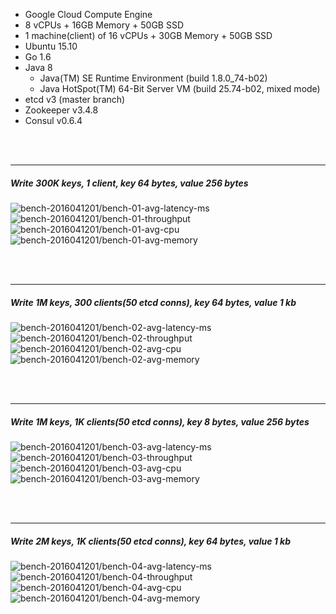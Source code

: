 

- Google Cloud Compute Engine
- 8 vCPUs + 16GB Memory + 50GB SSD
- 1 machine(client) of 16 vCPUs + 30GB Memory + 50GB SSD
- Ubuntu 15.10
- Go 1.6
- Java 8
  - Java(TM) SE Runtime Environment (build 1.8.0_74-b02)
  - Java HotSpot(TM) 64-Bit Server VM (build 25.74-b02, mixed mode)
- etcd v3 (master branch)
- Zookeeper v3.4.8
- Consul v0.6.4


<br><br><hr>
##### Write 300K keys, 1 client, key 64 bytes, value 256 bytes

<img src="https://storage.googleapis.com/bench-2016041201/bench-01-avg-latency-ms.svg" alt="bench-2016041201/bench-01-avg-latency-ms">

<img src="https://storage.googleapis.com/bench-2016041201/bench-01-throughput.svg" alt="bench-2016041201/bench-01-throughput">

<img src="https://storage.googleapis.com/bench-2016041201/bench-01-avg-cpu.svg" alt="bench-2016041201/bench-01-avg-cpu">

<img src="https://storage.googleapis.com/bench-2016041201/bench-01-avg-memory.svg" alt="bench-2016041201/bench-01-avg-memory">



<br><br><hr>
##### Write 1M keys, 300 clients(50 etcd conns), key 64 bytes, value 1 kb

<img src="https://storage.googleapis.com/bench-2016041201/bench-02-avg-latency-ms.svg" alt="bench-2016041201/bench-02-avg-latency-ms">

<img src="https://storage.googleapis.com/bench-2016041201/bench-02-throughput.svg" alt="bench-2016041201/bench-02-throughput">

<img src="https://storage.googleapis.com/bench-2016041201/bench-02-avg-cpu.svg" alt="bench-2016041201/bench-02-avg-cpu">

<img src="https://storage.googleapis.com/bench-2016041201/bench-02-avg-memory.svg" alt="bench-2016041201/bench-02-avg-memory">



<br><br><hr>
##### Write 1M keys, 1K clients(50 etcd conns), key 8 bytes, value 256 bytes

<img src="https://storage.googleapis.com/bench-2016041201/bench-03-avg-latency-ms.svg" alt="bench-2016041201/bench-03-avg-latency-ms">

<img src="https://storage.googleapis.com/bench-2016041201/bench-03-throughput.svg" alt="bench-2016041201/bench-03-throughput">

<img src="https://storage.googleapis.com/bench-2016041201/bench-03-avg-cpu.svg" alt="bench-2016041201/bench-03-avg-cpu">

<img src="https://storage.googleapis.com/bench-2016041201/bench-03-avg-memory.svg" alt="bench-2016041201/bench-03-avg-memory">



<br><br><hr>
##### Write 2M keys, 1K clients(50 etcd conns), key 64 bytes, value 1 kb

<img src="https://storage.googleapis.com/bench-2016041201/bench-04-avg-latency-ms.svg" alt="bench-2016041201/bench-04-avg-latency-ms">

<img src="https://storage.googleapis.com/bench-2016041201/bench-04-throughput.svg" alt="bench-2016041201/bench-04-throughput">

<img src="https://storage.googleapis.com/bench-2016041201/bench-04-avg-cpu.svg" alt="bench-2016041201/bench-04-avg-cpu">

<img src="https://storage.googleapis.com/bench-2016041201/bench-04-avg-memory.svg" alt="bench-2016041201/bench-04-avg-memory">



